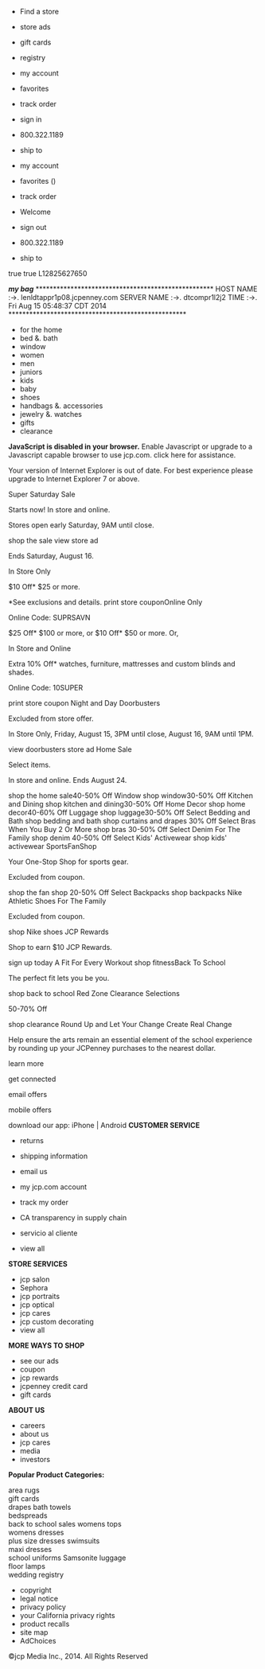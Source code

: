 *   Find a store
*   store ads
*   gift cards
*   registry

*   my account
*   favorites
*   track order
*   sign in
*   800.322.1189
    
*   ship to

*   my account
*   favorites ()
*   track order
*   Welcome  
*   sign out
    
*   800.322.1189
    
*   ship to

true true L12825627650

_**my bag**_ \*\*\*\*\*\*\*\*\*\*\*\*\*\*\*\*\*\*\*\*\*\*\*\*\*\*\*\*\*\*\*\*\*\*\*\*\*\*\*\*\*\*\*\*\*\*\*\*\*\*\* HOST NAME :->. lenldtappr1p08.jcpenney.com SERVER NAME :->. dtcompr1l2j2 TIME :->. Fri Aug 15 05:48:37 CDT 2014 \*\*\*\*\*\*\*\*\*\*\*\*\*\*\*\*\*\*\*\*\*\*\*\*\*\*\*\*\*\*\*\*\*\*\*\*\*\*\*\*\*\*\*\*\*\*\*\*\*\*\*

*   for the home
*   bed &. bath
*   window
*   women
*   men
*   juniors
*   kids
*   baby
*   shoes
*   handbags &. accessories
*   jewelry &. watches
*   gifts
*   clearance

**JavaScript is disabled in your browser.** Enable Javascript or upgrade to a Javascript capable browser to use jcp.com. click here for assistance.

Your version of Internet Explorer is out of date. For best experience please upgrade to Internet Explorer 7 or above.

Super Saturday Sale

Starts now! In store and online.

Stores open early Saturday, 9AM until close.

shop the sale view store ad

Ends Saturday, August 16.

In Store Only

$10 Off\* $25 or more.

\*See exclusions and details. print store couponOnline Only

Online Code: SUPRSAVN

$25 Off\* $100 or more, or $10 Off\* $50 or more. Or,

In Store and Online

Extra 10% Off\* watches, furniture, mattresses and custom blinds and shades.

Online Code: 10SUPER

print store coupon Night and Day Doorbusters

Excluded from store offer.

In Store Only, Friday, August 15, 3PM until close, August 16, 9AM until 1PM.

view doorbusters store ad Home Sale

Select items.

In store and online. Ends August 24.

shop the home sale40-50% Off Window shop window30-50% Off Kitchen and Dining shop kitchen and dining30-50% Off Home Decor shop home decor40-60% Off Luggage shop luggage30-50% Off Select Bedding and Bath shop bedding and bath shop curtains and drapes 30% Off Select Bras When You Buy 2 Or More shop bras 30-50% Off Select Denim For The Family shop denim 40-50% Off Select Kids' Activewear shop kids' activewear SportsFanShop

Your One-Stop Shop for sports gear.

Excluded from coupon.

shop the fan shop 20-50% Off Select Backpacks shop backpacks Nike Athletic Shoes For The Family

Excluded from coupon.

shop Nike shoes JCP Rewards

Shop to earn $10 JCP Rewards.

sign up today A Fit For Every Workout shop fitnessBack To School

The perfect fit lets you be you.

shop back to school Red Zone Clearance Selections

50-70% Off

shop clearance Round Up and Let Your Change Create Real Change

Help ensure the arts remain an essential element of the school experience by rounding up your JCPenney purchases to the nearest dollar.

learn more

get connected

email offers

mobile offers

download our app: iPhone | Android **CUSTOMER SERVICE**

*   returns
*   shipping information
*   email us
*   my jcp.com account
*   track my order
*   CA transparency in supply chain

*   servicio al cliente
*   view all

**STORE SERVICES**

*   jcp salon
*   Sephora
*   jcp portraits
*   jcp optical
*   jcp cares
*   jcp custom decorating
*   view all

**MORE WAYS TO SHOP**

*   see our ads
*   coupon
*   jcp rewards
*   jcpenney credit card
*   gift cards

**ABOUT US**

*   careers
*   about us
*   jcp cares
*   media
*   investors

**Popular Product Categories:**

area rugs  
gift cards  
drapes bath towels  
bedspreads  
back to school sales womens tops  
womens dresses  
plus size dresses swimsuits  
maxi dresses  
school uniforms Samsonite luggage  
floor lamps  
wedding registry

*   copyright
*   legal notice
*   privacy policy
*   your California privacy rights
*   product recalls
*   site map
*   AdChoices

©jcp Media Inc., 2014. All Rights Reserved
